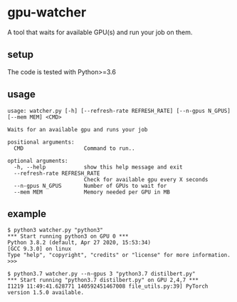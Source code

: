  gpu-watcher 
==============================
A tool that waits for available GPU(s) and run your job on them.
## setup
The code is tested with Python>=3.6
## usage
```
usage: watcher.py [-h] [--refresh-rate REFRESH_RATE] [--n-gpus N_GPUS] [--mem MEM] <CMD>

Waits for an available gpu and runs your job

positional arguments:
  CMD                   Command to run..

optional arguments:
  -h, --help            show this help message and exit
  --refresh-rate REFRESH_RATE
                        Check for available gpu every X seconds
  --n-gpus N_GPUS       Number of GPUs to wait for
  --mem MEM             Memory needed per GPU in MB
```
## example
```shell
$ python3 watcher.py "python3"
*** Start running python3 on GPU 0 ***
Python 3.8.2 (default, Apr 27 2020, 15:53:34) 
[GCC 9.3.0] on linux
Type "help", "copyright", "credits" or "license" for more information.
>>> 
```


```shell
$ python3.7 watcher.py --n-gpus 3 "python3.7 distilbert.py"
*** Start running "python3.7 distilbert.py" on GPU 2,4,7 ***
I1219 11:49:41.628771 140592451467008 file_utils.py:39] PyTorch version 1.5.0 available.
```
